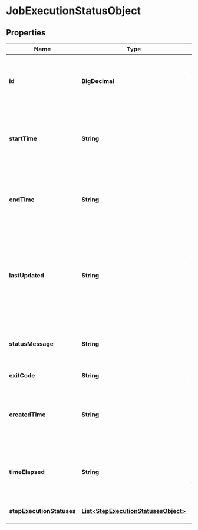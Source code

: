 

# JobExecutionStatusObject


## Properties

| Name | Type | Description | Notes |
|------------ | ------------- | ------------- | -------------|
|**id** | **BigDecimal** | Unique identifier that identifies each instance of the job. |  |
|**startTime** | **String** | The date and time with seconds, the job has started in UTC format. |  [optional] |
|**endTime** | **String** | The date and time with seconds, the job has ended in UTC format. |  [optional] |
|**lastUpdated** | **String** | The date and time with seconds, the job has last updated in UTC format post one of the step execution completion. |  [optional] |
|**statusMessage** | **String** | Displays status for overall steps that are part of the job. |  [optional] |
|**exitCode** | **String** | Exit Code for a job. |  [optional] |
|**createdTime** | **String** | The date and time with seconds, the job has created in UTC format. |  [optional] |
|**timeElapsed** | **String** | Time lapsed in seconds since the job execution started. |  [optional] |
|**stepExecutionStatuses** | [**List&lt;StepExecutionStatusesObject&gt;**](StepExecutionStatusesObject.md) | Status of each step within a job. |  [optional] |



